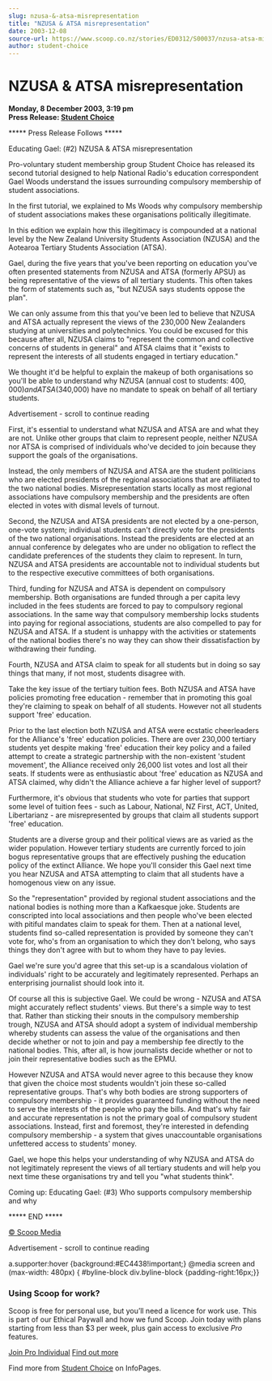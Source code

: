 ```yaml
---
slug: nzusa-&-atsa-misrepresentation
title: "NZUSA & ATSA misrepresentation"
date: 2003-12-08
source-url: https://www.scoop.co.nz/stories/ED0312/S00037/nzusa-atsa-misrepresentation.htm
author: student-choice
---
```

NZUSA & ATSA misrepresentation
==============================

**Monday, 8 December 2003, 3:19 pm**  
**Press Release: [Student Choice](https://info.scoop.co.nz/Student_Choice)**

\*\*\*\*\* Press Release Follows \*\*\*\*\*

Educating Gael: (#2) NZUSA & ATSA misrepresentation

Pro-voluntary student membership group Student Choice has released its second tutorial designed to help National Radio's education correspondent Gael Woods understand the issues surrounding compulsory membership of student associations.

In the first tutorial, we explained to Ms Woods why compulsory membership of student associations makes these organisations politically illegitimate.

In this edition we explain how this illegitimacy is compounded at a national level by the New Zealand University Students Association (NZUSA) and the Aotearoa Tertiary Students Association (ATSA).

Gael, during the five years that you've been reporting on education you've often presented statements from NZUSA and ATSA (formerly APSU) as being representative of the views of all tertiary students. This often takes the form of statements such as, "but NZUSA says students oppose the plan".

We can only assume from this that you've been led to believe that NZUSA and ATSA actually represent the views of the 230,000 New Zealanders studying at universities and polytechnics. You could be excused for this because after all, NZUSA claims to "represent the common and collective concerns of students in general" and ATSA claims that it "exists to represent the interests of all students engaged in tertiary education."

We thought it'd be helpful to explain the makeup of both organisations so you'll be able to understand why NZUSA (annual cost to students: $400,000) and ATSA ($340,000) have no mandate to speak on behalf of all tertiary students.

Advertisement - scroll to continue reading





First, it's essential to understand what NZUSA and ATSA are and what they are not. Unlike other groups that claim to represent people, neither NZUSA nor ATSA is comprised of individuals who've decided to join because they support the goals of the organisations.

Instead, the only members of NZUSA and ATSA are the student politicians who are elected presidents of the regional associations that are affiliated to the two national bodies. Misrepresentation starts locally as most regional associations have compulsory membership and the presidents are often elected in votes with dismal levels of turnout.

Second, the NZUSA and ATSA presidents are not elected by a one-person, one-vote system; individual students can't directly vote for the presidents of the two national organisations. Instead the presidents are elected at an annual conference by delegates who are under no obligation to reflect the candidate preferences of the students they claim to represent. In turn, NZUSA and ATSA presidents are accountable not to individual students but to the respective executive committees of both organisations.

Third, funding for NZUSA and ATSA is dependent on compulsory membership. Both organisations are funded through a per capita levy included in the fees students are forced to pay to compulsory regional associations. In the same way that compulsory membership locks students into paying for regional associations, students are also compelled to pay for NZUSA and ATSA. If a student is unhappy with the activities or statements of the national bodies there's no way they can show their dissatisfaction by withdrawing their funding.

Fourth, NZUSA and ATSA claim to speak for all students but in doing so say things that many, if not most, students disagree with.

Take the key issue of the tertiary tuition fees. Both NZUSA and ATSA have policies promoting free education - remember that in promoting this goal they're claiming to speak on behalf of all students. However not all students support 'free' education.

Prior to the last election both NZUSA and ATSA were ecstatic cheerleaders for the Alliance's 'free' education policies. There are over 230,000 tertiary students yet despite making 'free' education their key policy and a failed attempt to create a strategic partnership with the non-existent 'student movement', the Alliance received only 26,000 list votes and lost all their seats. If students were as enthusiastic about 'free' education as NZUSA and ATSA claimed, why didn't the Alliance achieve a far higher level of support?

Furthermore, it's obvious that students who vote for parties that support some level of tuition fees - such as Labour, National, NZ First, ACT, United, Libertarianz - are misrepresented by groups that claim all students support 'free' education.

Students are a diverse group and their political views are as varied as the wider population. However tertiary students are currently forced to join bogus representative groups that are effectively pushing the education policy of the extinct Alliance. We hope you'll consider this Gael next time you hear NZUSA and ATSA attempting to claim that all students have a homogenous view on any issue.

So the "representation" provided by regional student associations and the national bodies is nothing more than a Kafkaesque joke. Students are conscripted into local associations and then people who've been elected with pitiful mandates claim to speak for them. Then at a national level, students find so-called representation is provided by someone they can't vote for, who's from an organisation to which they don't belong, who says things they don't agree with but to whom they have to pay levies.

Gael we're sure you'd agree that this set-up is a scandalous violation of individuals' right to be accurately and legitimately represented. Perhaps an enterprising journalist should look into it.

Of course all this is subjective Gael. We could be wrong - NZUSA and ATSA might accurately reflect students' views. But there's a simple way to test that. Rather than sticking their snouts in the compulsory membership trough, NZUSA and ATSA should adopt a system of individual membership whereby students can assess the value of the organisations and then decide whether or not to join and pay a membership fee directly to the national bodies. This, after all, is how journalists decide whether or not to join their representative bodies such as the EPMU.

However NZUSA and ATSA would never agree to this because they know that given the choice most students wouldn't join these so-called representative groups. That's why both bodies are strong supporters of compulsory membership - it provides guaranteed funding without the need to serve the interests of the people who pay the bills. And that's why fair and accurate representation is not the primary goal of compulsory student associations. Instead, first and foremost, they're interested in defending compulsory membership - a system that gives unaccountable organisations unfettered access to students' money.

Gael, we hope this helps your understanding of why NZUSA and ATSA do not legitimately represent the views of all tertiary students and will help you next time these organisations try and tell you "what students think".

Coming up: Educating Gael: (#3) Who supports compulsory membership and why

\*\*\*\*\* END \*\*\*\*\*

  

[© Scoop Media](http://www.scoop.co.nz/about/terms.html)  

Advertisement - scroll to continue reading



a.supporter:hover {background:#EC4438!important;} @media screen and (max-width: 480px) { #byline-block div.byline-block {padding-right:16px;}}

### Using Scoop for work?

Scoop is free for personal use, but you’ll need a licence for work use. This is part of our Ethical Paywall and how we fund Scoop. Join today with plans starting from less than $3 per week, plus gain access to exclusive _Pro_ features.  
  
[Join Pro Individual](https://pro.scoop.co.nz/Individual/?from=ProIn24) [Find out more](https://pro.scoop.co.nz/using-scoop-for-work/?from=ProIn24)

Find more from [Student Choice](https://info.scoop.co.nz/Student_Choice) on InfoPages.